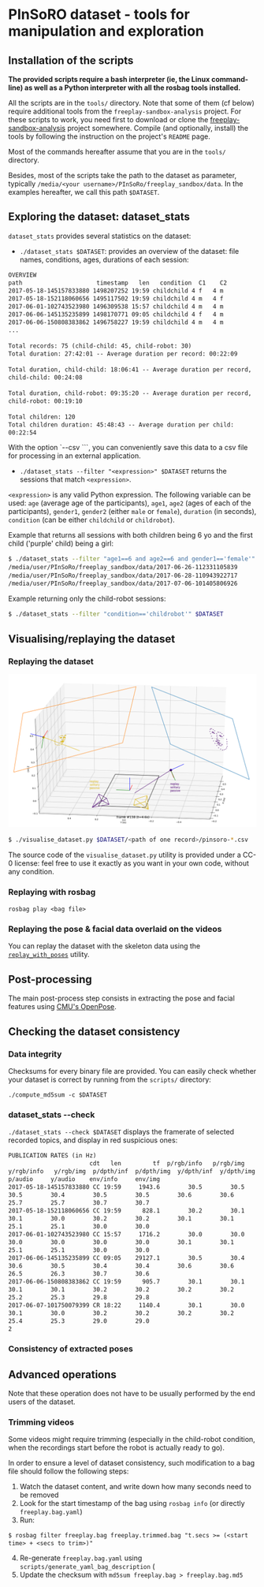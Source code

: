 PInSoRO dataset - tools for manipulation and exploration
========================================================


Installation of the scripts
---------------------------

**The provided scripts require a bash interpreter (ie, the Linux command-line)
as well as a Python interpreter with all the rosbag tools installed.**


All the scripts are in the `tools/` directory. Note that some of them (cf below)
require additional tools from the `freeplay-sandbox-analysis` project. For these
scripts to work, you need first to download or clone the
[freeplay-sandbox-analysis](https://github.com/freeplay-sandbox/analysis)
project somewhere. Compile (and optionally, install) the tools by following the
instruction on the project's `README` page.


Most of the commands hereafter assume that you are in the `tools/` directory.

Besides, most of the scripts take the path to the dataset as parameter,
typically `/media/<your username>/PInSoRo/freeplay_sandbox/data`. In the
examples hereafter, we call this path `$DATASET`.

Exploring the dataset: dataset_stats
------------------------------------

`dataset_stats` provides several statistics on the dataset:

- `./dataset_stats $DATASET`: provides an overview of the dataset: file names,
  conditions, ages, durations of each session:

```
OVERVIEW
path                     timestamp   len   condition  C1    C2
2017-05-18-145157833880 1498207252 19:59 childchild 4 f   4 m  
2017-05-18-152118060656 1495117502 19:59 childchild 4 m   4 f  
2017-06-01-102743523980 1496309538 15:57 childchild 4 m   4 m  
2017-06-06-145135235899 1498170771 09:05 childchild 4 f   4 m  
2017-06-06-150808383862 1496758227 19:59 childchild 4 m   4 m  
...

Total records: 75 (child-child: 45, child-robot: 30)
Total duration: 27:42:01 -- Average duration per record: 00:22:09

Total duration, child-child: 18:06:41 -- Average duration per record,
child-child: 00:24:08

Total duration, child-robot: 09:35:20 -- Average duration per record,
child-robot: 00:19:10

Total children: 120
Total children duration: 45:48:43 -- Average duration per child: 00:22:54
```

With the option `--csv <csv file>```, you can conveniently save this data to a
csv file for processing in an external application.


- `./dataset_stats --filter "<expression>" $DATASET` returns the sessions that
  match `<expression>`.
  
`<expression>` is any valid Python expression. The
following variable can be used: `age` (average age of the participants),
`age1`, `age2` (ages of each of the participants), `gender1`, `gender2`
(either `male` or `female`),
`duration` (in seconds), `condition` (can be either `childchild` or
`childrobot`).

Example that returns all sessions with both children being 6 yo and the first
child ('purple' child) being a girl:

```sh
$ ./dataset_stats --filter "age1==6 and age2==6 and gender1=='female'" $DATASET
/media/user/PInSoRo/freeplay_sandbox/data/2017-06-26-112331105839
/media/user/PInSoRo/freeplay_sandbox/data/2017-06-28-110943922717
/media/user/PInSoRo/freeplay_sandbox/data/2017-07-06-101405806926
```

Example returning only the child-robot sessions:
```sh
$ ./dataset_stats --filter "condition=='childrobot'" $DATASET
```

Visualising/replaying the dataset
---------------------------------

### Replaying the dataset

![The dataset, visualised with one of the provided tool](doc/screenshot.png)

```sh
$ ./visualise_dataset.py $DATASET/<path of one record>/pinsoro-*.csv
```

The source code of the `visualise_dataset.py` utility is provided under a CC-0 license: feel free to
use it exactly as you want in your own code, without any condition.

### Replaying with rosbag

```
rosbag play <bag file>
```

### Replaying the pose & facial data overlaid on the videos

You can replay the dataset with the skeleton data using the [`replay_with_poses`](https://github.com/freeplay-sandbox/analysis#data-replay) utility.

Post-processing
---------------

The main post-process step consists in extracting the pose and facial features
using [CMU's OpenPose](https://github.com/CMU-Perceptual-Computing-Lab/openpose).


Checking the dataset consistency
--------------------------------

### Data integrity

Checksums for every binary file are provided. You can easily check whether your
dataset is correct by running from the `scripts/` directory:

```
./compute_md5sum -c $DATASET
```


### dataset_stats --check

`./dataset_stats --check $DATASET` displays the framerate of selected recorded topics, and display in red suspicious ones:

```
PUBLICATION RATES (in Hz)
                       cdt   len         tf  p/rgb/info   p/rgb/img  y/rgb/info   y/rgb/img  p/dpth/inf  p/dpth/img  y/dpth/inf  y/dpth/img     p/audio     y/audio    env/info     env/img 
2017-05-18-145157833880 CC 19:59     1943.6        30.5        30.5        30.5        30.4        30.5        30.5        30.6        30.6        25.7        25.7        30.7        30.7  
2017-05-18-152118060656 CC 19:59      828.1        30.2        30.1        30.1        30.0        30.2        30.2        30.1        30.1        25.1        25.1        30.0        30.0  
2017-06-01-102743523980 CC 15:57     1716.2        30.0        30.0        30.0        30.0        30.0        30.0        30.1        30.1        25.1        25.1        30.0        30.0  
2017-06-06-145135235899 CC 09:05    29127.1        30.5        30.4        30.6        30.5        30.4        30.4        30.6        30.6        26.5        26.3        30.7        30.6  
2017-06-06-150808383862 CC 19:59      905.7        30.1        30.1        30.1        30.1        30.2        30.2        30.2        30.2        25.2        25.3        29.8        29.8  
2017-06-07-101750079399 CR 18:22     1140.4        30.1        30.0        30.1        30.0        30.2        30.2        30.2        30.2        25.4        25.3        29.0        29.0  
2
```

### Consistency of extracted poses


Advanced operations
-------------------

Note that these operation does not have to be usually performed by the end users of the
dataset.

### Trimming videos

Some videos might require trimming (especially in the child-robot condition,
when the recordings start before the robot is actually ready to go).

In order to ensure a level of dataset consistency, such modification to a bag
file should follow the following steps:

1. Watch the dataset content, and write down how many seconds need to be removed
2. Look for the start timestamp of the bag using `rosbag info` (or directly `freeplay.bag.yaml`)
3. Run:
```
$ rosbag filter freeplay.bag freeplay.trimmed.bag "t.secs >= (<start time> + <secs to trim>)"
```
4. Re-generate `freeplay.bag.yaml` using `scripts/generate_yaml_bag_description`
   (
5. Update the checksum with `md5sum freeplay.bag > freeplay.bag.md5`
